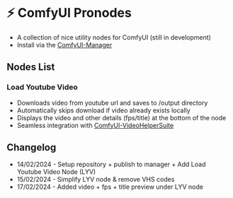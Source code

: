 # ⚡ ComfyUI Pronodes

- A collection of nice utility nodes for ComfyUI (still in development)
- Install via the [ComfyUI-Manager](https://github.com/ltdrdata/ComfyUI-Manager)

## Nodes List

### Load Youtube Video

- Downloads video from youtube url and saves to /output directory
- Automatically skips download if video already exists locally
- Displays the video and other details (fps/title) at the bottom of the node
- Seamless integration with [ComfyUI-VideoHelperSuite](https://github.com/Kosinkadink/ComfyUI-VideoHelperSuite)

## Changelog

- 14/02/2024 - Setup repository + publish to manager + Add Load Youtube Video Node (LYV)
- 15/02/2024 - Simplify LYV node & remove VHS codes
- 17/02/2024 - Added video + fps + title preview under LYV node
